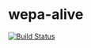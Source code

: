 # wepa-alive

[![Build Status](https://travis-ci.org/quantti/malminsanomat.svg?branch=master)](https://travis-ci.org/quantti/malminsanomat)
